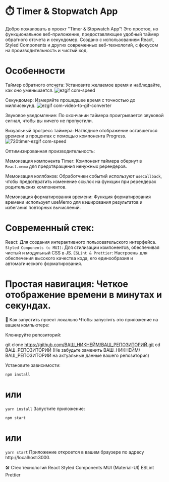 # ⏱️ Timer & Stopwatch App
Добро пожаловать в проект "Timer & Stopwatch App"! Это простое, но функциональное веб-приложение, предоставляющее удобный таймер обратного отсчета и секундомер. Создано с использованием React, Styled Components и других современных веб-технологий, с фокусом на производительность и чистый код.

# Особенности
Таймер обратного отсчета: Установите желаемое время и наблюдайте, как оно уменьшается.
![ezgif com-speed](https://github.com/user-attachments/assets/c119e6f0-b476-4c62-a64d-4ffee5b6e96c)

Секундомер: Измеряйте прошедшее время с точностью до миллисекунд.
![ezgif com-video-to-gif-converter](https://github.com/user-attachments/assets/f2ff54a3-74c1-4c87-b2fe-5827db4d3dc1)


Звуковое уведомление: По окончании таймера проигрывается звуковой сигнал, чтобы вы ничего не пропустили.

Визуальный прогресс таймера: Наглядное отображение оставшегося времени в процентах с помощью компонента Progress.
![720timer-ezgif com-speed](https://github.com/user-attachments/assets/9ec985b9-5cbb-4606-80a0-60286f489aec)

Оптимизированная производительность:

Мемоизация компонента Timer: Компонент таймера обернут в `React.memo` для предотвращения ненужных ререндеров.

Мемоизация коллбэков: Обработчики событий используют `useCallback`, чтобы предотвратить изменение ссылок на функции при ререндерах родительских компонентов.

Мемоизация форматирования времени: Функция форматирования времени использует useMemo для кэширования результатов и избегания повторных вычислений.

# Современный стек:
React: Для создания интерактивного пользовательского интерфейса.
`Styled Components (с MUI)`: Для стилизации компонентов, обеспечивая чистый и модульный CSS в JS.
`ESLint & Prettier`: Настроены для обеспечения высокого качества кода, его единообразия и автоматического форматирования.

# Простая навигация: Четкое отображение времени в минутах и секундах.
🚀 Как запустить проект локально
Чтобы запустить это приложение на вашем компьютере:

Клонируйте репозиторий:

git clone https://github.com/ВАШ_НИКНЕЙМ/ВАШ_РЕПОЗИТОРИЙ.git
cd ВАШ_РЕПОЗИТОРИЙ
(Не забудьте заменить ВАШ_НИКНЕЙМ/ВАШ_РЕПОЗИТОРИЙ на актуальные данные вашего репозитория)

Установите зависимости:

`npm install`
# или
`yarn install`
Запустите приложение:

`npm start`
# или
`yarn start`
Приложение откроется в вашем браузере по адресу http://localhost:3000.

🛠️ Стек технологий
React Styled Components MUI (Material-UI) ESLint Prettier


